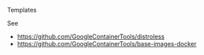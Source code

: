 
Templates

See
* https://github.com/GoogleContainerTools/distroless
* https://github.com/GoogleContainerTools/base-images-docker
